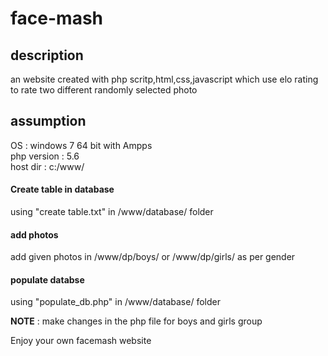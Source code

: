 # face-mash 

<h2>description </h2>
an website created with php scritp,html,css,javascript which use elo rating to rate two different randomly selected photo 

<h2>assumption</h2>
OS : windows 7 64 bit with Ampps<br>
php version : 5.6<br>
host dir  : c:/www/<br>

<h4>Create table in database</h4>
 using "create table.txt" in /www/database/ folder<br>
 
<h4>add photos</h4> 
 add given photos in /www/dp/boys/ or /www/dp/girls/ as per gender<br>
 
 <h4>populate databse</h4>
 using "populate_db.php" in /www/database/ folder<br>

<b>NOTE</b> : make changes in the php file for boys and girls group<br>

Enjoy your own facemash website
